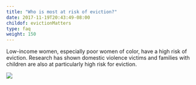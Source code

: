 ```yaml
---
title: "Who is most at risk of eviction?"
date: 2017-11-19T20:43:49-08:00
childof: evictionMatters
type: faq
weight: 150
---
```

Low-income women, especially poor women of color, have a high risk of eviction. Research has shown domestic violence victims and families with children are also at particularly high risk for eviction.  

<img src="/images/assets/for-rent-sign-family.jpg" />
